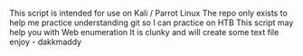 This script is intended for use on Kali / Parrot Linux
The repo only exists to help me practice understanding git
so I can practice on HTB
This script may help you with Web enumeration
It is clunky and will create some text file
enjoy - dakkmaddy
